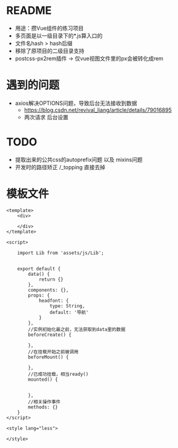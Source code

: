 # README

- 用途：攒Vue组件的练习项目
- 多页面是以一级目录下的*.js算入口的
- 文件名hash > hash后缀
- 移除了原项目的二级目录支持
- postcss-px2rem插件 -> 仅vue视图文件里的px会被转化成rem

# 遇到的问题

- axios解决OPTIONS问题，导致后台无法接收到数据 
    - https://blog.csdn.net/revival_liang/article/details/79016895
    - 两次请求 后台设置
    
# TODO 

- 提取出来的公共css的autoprefix问题 以及 mixins问题
- 开发时的路径矫正 /_topping 直接去掉 

# 模板文件

```vue
<template>
    <div>

    </div>
</template>

<script>

    import Lib from 'assets/js/Lib';


    export default {
        data() {
            return {}
        },
        components: {},
        props: {
            headfont: {
                type: String,
                default: '导航'
            }
        },
        //实例初始化最之前，无法获取到data里的数据
        beforeCreate() {

        },
        //在挂载开始之前被调用
        beforeMount() {

        },
        //已成功挂载，相当ready()
        mounted() {


        },
        //相关操作事件
        methods: {}
    }
</script>

<style lang="less">

</style>
```
